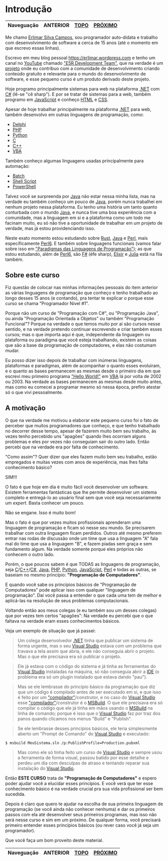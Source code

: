 Introdução
==========

Naveguação | ANTERIOR | [TOPO][_H] | [PRÓXIMO][_P]
-----------|----------------|------------|--------------

Me chamo [Erlimar Silva Campos](htps://erlimar.wordpress.com), sou programador auto-didata e trabalho com desenvolvimento de software a cerca de 15 anos (até o momento em que escrevo essas linhas).

Escrevo em meu blog pessoal https://erlimar.wordpress.com e tenho um canal no [YouTube][YOUTUBE-LINK] chamado ["E5R Development Team"][E5RYOUTUBE-LINK], que na verdade é um [projeto][E5RPROJETO-LINK] onde eu contribuo com a comunidade de desenvolvimento criando conteúdo gratuito e relevante para o mundo do desenvolvimento de software, e esse pequeno curso é um produto derivado deste projeto.

Hoje programo principalmente sistemas para web na plataforma [.NET][DOTNET-LINK] com [C#][CSHARP-LINK] (lê-se "cê sharp"). E por se tratar de sistemas para a web, também programo em [JavaScript][JS-LINK] e conheço [HTML][HTML-LINK] e [CSS][CSS-LINK].

Apesar de hoje trabalhar principalmente na plataforma [.NET][DOTNET-LINK] para web, também desenvolvo em outras linguagens de programação, como: 

* [Delphi][DELPHI-LINK]
* [PHP][PHP-LINK]
* [Python][PYTHON-LINK]
* [C][CLANG-LINK]
* [C++][CPPLANG-LINK]
* [VBA][VBA-LINK]

Também conheço algumas linguagens usadas principalmente para automação:

* [Batch][BATCH-LINK]
* [Shell Script][SHELLSCRIPT-LINK]
* [PowerShell][POWERSHELL-LINK]

Talvez você se surpreenda por [Java][JAVA-LINK] não estar nessa minha lista, mas na verdade eu também conheço um pouco de [Java][JAVA-LINK], porém nunca trabalhei em nenhum projeto nessa plataforma. Eu tenho uma história um tanto quanto conturbada com o mundo [Java][JAVA-LINK], e nunca tive uma boa experiência com a comunidade, mas a linguagem em si e a plataforma como um todo me facinam muito, eu só não tive a oportunidade de trabalhar em um projeto de verdade, mas já estou providenciando isso.

Neste exato momento estou estudando sobre [Rust][RUST-LINK], [Java][JAVA-LINK] e [Perl][PERL-LINK], mais especificamente [Perl6][PERL6-LINK]. E também sobre linguagens funcionais (vamos falar sobre isso em ["Paradigmas das Linguagens de Programação"][PARADIGMAS-LINK]); as que estou estudando, além de [Perl6][PERL6-LINK], são [F#][FSHARP-LINK] (éfe sharp), [Elixir][ELIXIR-LINK] e [Julia][JULIA-LINK] está na fila também.

## Sobre este curso

Fiz questão de colocar nas minhas informações pessoais do item anterior as várias linguagens de programação que conheço e tenho trabalhado ao longo desses 15 anos (e contando), pra tentar te explicar o porque esse curso se chama "Programador Nível #1".

Porque não um curso de "Programação com C#", ou "Programação Java", ou ainda "Programação Orientada a Objetos" ou também "Programação Funcional"? Porque na verdade o que temos muito por aí são cursos nesse sentido, e na verdade pretendo continuar escrevendo e criar também esses cursos; mas o que importa aqui é que, independente da linguagem ou plataforma ou paradigma que você esteja trabalhando, existem as coisas que são a base da programação de computadores, e elas não costumam mudar.

Eu posso dizer isso depois de trabalhar com inúmeras linguagens, plataformas e paradigmas, além de acompanhar o quanto esses evoluiram, e o quanto as bases permanecem as mesmas desde o primeiro dia em que escrevi meu primeiro programa ["Hello World!"][HELLOWORLD-LINK] em [VBA][VBA-LINK] lá por volta de 2002 ou 2003. Na verdade as bases permanecem as mesmas desde muito antes, mas como eu comecei a programar mesmo só nessa época, prefiro atestar só o que vivi pessoalmente.

## A motivação

O que na verdade me motivou a elaborar este pequeno curso foi o fato de perceber que muitos programadores que conheço, e que tenho trabalhado no decorrer desse tempo, apesar de fazerem muito bem seu trabalho, às vezes tenho percebido uns "apagões" quando lhes ocorriam alguns problemas e eles por vezes não conseguiam sair do outro lado. Então percebi que na verdade era por falta de conhecimento.

"Como assim"? Quer dizer que eles fazem muito bem seu trabalho, estão empregados e muitas vezes com anos de experiência, mas lhes falta conhecimento básico?

SIM!!!

O fato é que hoje em dia é muito fácil você desenvolver um software. Existem ferramentas fantásticas que lhe permite desenvolver um sistema completo e entregá-lo ao usuário final sem que você seja necessariamente um _expert_. Basta conhecer um pouco.

Não se engane. Isso é muito bom!

Mas o fato é que por vezes muitos profissionais aprenderam uma linguagem de programação e ficam só nesse seu mundo. Se precisarem trabalhar com outra linguagem ficam perdidos. Outros até mesmo preferem entrar nas rodas de discussão onde um time que usa a linguagem "A" fala mal do time que usa a linguagem "B", e fazem piadas sem graça e sem fundamento algum. Na verdade somente porque eles próprios não conhecem o outro lado.

Porém, o que poucos sabem é que TODAS as linguagens de programação, seja [C][CLANG-LINK]/[C++][CPPLANG-LINK]/[C#][CSHARP-LINK], [Java][JAVA-LINK], [PHP][PHP-LINK], [Python][PYTHON-LINK], [JavaScript][JS-LINK], [Perl][PERL-LINK] e todas as outras, se baseiam no mesmo princípio: **"Programação de Computadores"**.

E quando você sabe os princípios básicos de "Programação de Computadores" pode aplicar isso com qualquer "linguagem de programação". Daí você passa a entender o que cada uma tem de melhor e aplicá-las na resolução de seus problemas computacionais.

Voltando então aos meus colegas (e eu também sou um desses colegas) que por vezes tem certos "apagões": Na verdade eu percebi que o que faltava na verdade eram esses conhecimentos básicos.

Veja um exemplo de situação que já passei:

> Um colega desenvolvedor [.NET][DOTNET-LINK] tinha que publicar um sistema de forma urgente, mas o seu [Visual Studio][VS-LINK] estava com um problema que travava a tela assim que abria, e ele não conseguia abrir o projeto. Mas o que ele precisava era só publicar o projeto.

> Ele já estava com o código do sistema e já tinha as ferramentas do [Visual Studio][VS-LINK] instaladas na máquina, só não conseguia abrir a [IDE][IDE-LINK] (o problema era só um plugin instalado que estava dando "pau").

> Mas se ele lembrasse do princípio básico da programação que diz que um código é compilado antes de ser executado em si, e que isso é feito por um ["compilador"][COMPILADOR-LINK]/construtor, e no caso do [Visual Studio][VS-LINK] esse ["compilador"][COMPILADOR-LINK]/construtor é o [MSBuild][MSBUILD-LINK]. O que ele precisava era só compilar o código que ele já tinha em mãos usando o [MSBuild][MSBUILD-LINK] na linha de comando; porque é isso que o [Visual Studio][VS-LINK] faz por traz dos panos quando clicamos nos menus "Build" e "Publish".

> Se ele lembrasse desses princípios básicos, ele teria simplesmente aberto um "Prompt de Comando" do [Visual Studio][VS-LINK] e executado:

```
$ msbuild MeuSistema.sln /p:PublishProfile=Production.pubxml
```

> Mas como ele só tinha feito um curso de [Visual Studio][VS-LINK] e sempre usou a ferramenta de forma visual, passou batido por esse detalhe e perdeu um dia com desculpas de atraso e tentando reparar sua instalação do [Visual Studio][VS-LINK].

Então **ESTE CURSO** trata de **"Programação de Computadores"** e espero poder ajudar você a elucidar esses princípios. E você verá que ter esse conhecimento básico é na verdade crucial pra sua vida profissional ser bem sucedida.

Depois é claro que quero te ajudar na escolha de sua primeira linguagem de programação (se você ainda não conhecer nenhuma) e dar os primeiros passos com ela até desenvolver seus primeiros programas, mas isso não será nesse curso e sim em um próximo. De qualquer forma, você precisará primeiro entender esses princípios básicos (ou rever caso você já seja um programador).

Que você faça um bom proveito deste material.

Naveguação | ANTERIOR | [TOPO][_H] | [PRÓXIMO][_P]
-----------|----------------|------------|--------------

<!-- Links de navegação -->
[_A]: . "Aqui"
[_H]: index.md "Topo"
[_P]: chapter-01/intro.md "Capítulo 1 - O \"básico\""

<!-- Outros links -->
[CSHARP-LINK]: https://docs.microsoft.com/pt-br/dotnet/csharp
[DOTNET-LINK]: https://dot.net
[JS-LINK]: https://developer.mozilla.org/pt-BR/docs/Web/JavaScript
[HTML-LINK]: https://developer.mozilla.org/pt-BR/docs/Web/HTML
[CSS-LINK]: https://developer.mozilla.org/pt-BR/docs/Web/CSS
[DELPHI-LINK]: https://www.embarcadero.com/br/products/delphi
[PHP-LINK]: https://secure.php.net/manual/pt_BR/intro-whatcando.php
[PYTHON-LINK]: https://www.python.org
[CLANG-LINK]: http://en.cppreference.com/w/c
[CPPLANG-LINK]: http://en.cppreference.com/w/cpp
[VBA-LINK]: https://pt.wikipedia.org/wiki/Visual_Basic_for_Applications
[BATCH-LINK]: https://pt.wikipedia.org/wiki/Batch
[SHELLSCRIPT-LINK]: https://pt.wikipedia.org/wiki/Shell_script
[POWERSHELL-LINK]: https://docs.microsoft.com/pt-br/powershell/scripting/powershell-scripting
[PERL-LINK]: https://dev.perl.org/perl5
[PERL6-LINK]: https://perl6.org
[PARADIGMAS-LINK]: chapter-02/paradigms.md
[FSHARP-LINK]: https://fsharp.org
[ELIXIR-LINK]: https://elixir-lang.org
[JULIA-LINK]: https://julialang.org
[RUST-LINK]: https://rust-lang.org
[JAVA-LINK]: https://java.com
[YOUTUBE-LINK]: https://www.youtube.com
[E5RYOUTUBE-LINK]: https://www.youtube.com/channel/UC6zPtVBfcAdkzq7-dpSlhdw
[E5RPROJETO-LINK]: https://erlimar.wordpress.com/2018/01/26/saiu-o-primeiro-video-sobre-o-projeto-e5r-development-team
[HELLOWORLD-LINK]: https://pt.wikipedia.org/wiki/Programa_Ol%C3%A1_Mundo
[VS-LINK]: https://visualstudio.com
[IDE-LINK]: https://pt.wikipedia.org/wiki/Ambiente_de_desenvolvimento_integrado
[MSBUILD-LINK]: https://docs.microsoft.com/pt-br/visualstudio/msbuild/msbuild
[COMPILADOR-LINK]: https://pt.wikipedia.org/wiki/Compilador